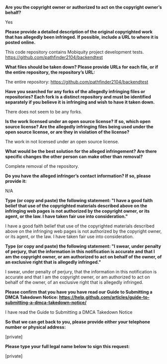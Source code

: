 **Are you the copyright owner or authorized to act on the copyright owner’s behalf?**

Yes

**Please provide a detailed description of the original copyrighted work that has allegedly been infringed. If possible, include a URL to where it is posted online.**

This code repository contains Mobiquity project development tests.  
https://github.com/pathfinder2104/backendtest

**What files should be taken down? Please provide URLs for each file, or if the entire repository, the repository’s URL:**

The entire repository: https://github.com/pathfinder2104/backendtest

**Have you searched for any forks of the allegedly infringing files or repositories? Each fork is a distinct repository and must be identified separately if you believe it is infringing and wish to have it taken down.**

There does not seem to be any forks.

**Is the work licensed under an open source license? If so, which open source license? Are the allegedly infringing files being used under the open source license, or are they in violation of the license?**

The work in not licensed under an open source license.

**What would be the best solution for the alleged infringement? Are there specific changes the other person can make other than removal?**

Complete removal of the repository.

**Do you have the alleged infringer’s contact information? If so, please provide it:**

N/A

**Type (or copy and paste) the following statement: "I have a good faith belief that use of the copyrighted materials described above on the infringing web pages is not authorized by the copyright owner, or its agent, or the law. I have taken fair use into consideration."**

I have a good faith belief that use of the copyrighted materials described above on the infringing web pages is not authorized by the copyright owner, or its agent, or the law. I have taken fair use into consideration.

**Type (or copy and paste) the following statement: "I swear, under penalty of perjury, that the information in this notification is accurate and that I am the copyright owner, or am authorized to act on behalf of the owner, of an exclusive right that is allegedly infringed."**

I swear, under penalty of perjury, that the information in this notification is accurate and that I am the copyright owner, or am authorized to act on behalf of the owner, of an exclusive right that is allegedly infringed.

**Please confirm that you have you have read our Guide to Submitting a DMCA Takedown Notice: https://help.github.com/articles/guide-to-submitting-a-dmca-takedown-notice/**

I have read the Guide to Submitting a DMCA Takedown Notice

**So that we can get back to you, please provide either your telephone number or physical address:**

[private]

**Please type your full legal name below to sign this request:**

[private]

